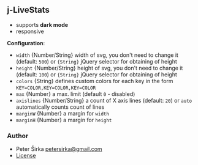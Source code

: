 ## j-LiveStats

- supports __dark mode__
- responsive

__Configuration__:

- `width` {Number/String} width of svg, you don't need to change it (default: `500`) or `{String}` jQuery selector for obtaining of height
- `height` {Number/String} height of svg, you don't need to change it (default: `100`) or `{String}` jQuery selector for obtaining of height
- `colors` {String} defines custom colors for each key in the form `KEY=COLOR,KEY=COLOR,KEY=COLOR`
- `max` {Number} a max. limit (default `0` - disabled)
- `axislines` {Number/String} a count of X axis lines (default: `20`) or `auto` automatically counts count of lines
- `marginW` {Number} a margin for `width`
- `marginH` {Number} a margin for `height`

### Author

- Peter Širka <petersirka@gmail.com>
- [License](https://www.totaljs.com/license/)